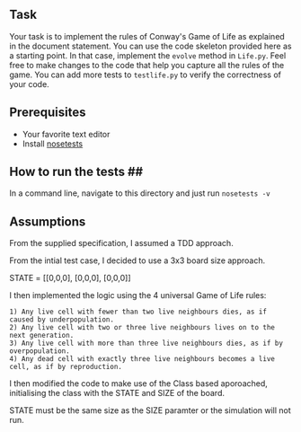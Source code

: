 ## Task ##

Your task is to implement the rules of Conway's Game of Life as explained in the document statement. You can use the code skeleton provided here as a starting point. In that case, implement the `evolve` method in `Life.py`. Feel free to make changes to the code that help you capture all the rules of the game. You can add more tests to `testlife.py` to verify the correctness of your code.


## Prerequisites ##
* Your favorite text editor
* Install [nosetests](http://nose.readthedocs.io/en/latest/)

## How to run the tests ##
In a command line, navigate to this directory and just run `nosetests -v`

## Assumptions ##

From the supplied specification, I assumed a TDD approach.

From the intial test case, I decided to use a 3x3 board size approach.

STATE = [[0,0,0],
         [0,0,0],
         [0,0,0]]

I then implemented the logic using the 4 universal Game of Life rules:

    1) Any live cell with fewer than two live neighbours dies, as if caused by underpopulation.
    2) Any live cell with two or three live neighbours lives on to the next generation.
    3) Any live cell with more than three live neighbours dies, as if by overpopulation.
    4) Any dead cell with exactly three live neighbours becomes a live cell, as if by reproduction.

I then modified the code to make use of the Class based aporoached, initialising the class with the STATE and SIZE of the board.

STATE must be the same size as the SIZE paramter or the simulation will not run.